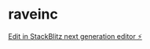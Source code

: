 # raveinc

[Edit in StackBlitz next generation editor ⚡️](https://stackblitz.com/~/github.com/ezun-kim/raveinc)